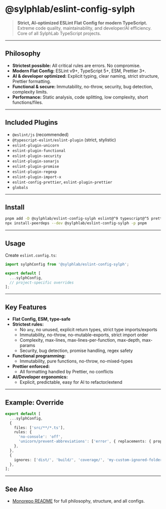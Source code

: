 # @sylphlab/eslint-config-sylph

> **Strict, AI-optimized ESLint Flat Config for modern TypeScript.**
> Extreme code quality, maintainability, and developer/AI efficiency.
> Core of all SylphLab TypeScript projects.

---

## Philosophy

- **Strictest possible:** All critical rules are errors. No compromise.
- **Modern Flat Config:** ESLint v9+, TypeScript 5+, ESM, Prettier 3+.
- **AI & developer optimized:** Explicit typing, clear naming, strict structure, Prettier formatting.
- **Functional & secure:** Immutability, no-throw, security, bug detection, complexity limits.
- **Performance:** Static analysis, code splitting, low complexity, short functions/files.

---

## Included Plugins

- `@eslint/js` (recommended)
- `@typescript-eslint/eslint-plugin` (strict, stylistic)
- `eslint-plugin-unicorn`
- `eslint-plugin-functional`
- `eslint-plugin-security`
- `eslint-plugin-sonarjs`
- `eslint-plugin-promise`
- `eslint-plugin-regexp`
- `eslint-plugin-import-x`
- `eslint-config-prettier`, `eslint-plugin-prettier`
- `globals`

---

## Install

```bash
pnpm add -D @sylphlab/eslint-config-sylph eslint@^9 typescript@^5 prettier@^3
npx install-peerdeps --dev @sylphlab/eslint-config-sylph -p pnpm
```

---

## Usage

Create `eslint.config.ts`:

```typescript
import sylphConfig from '@sylphlab/eslint-config-sylph';

export default [
  ...sylphConfig,
  // project-specific overrides
];
```

---

## Key Features

- **Flat Config, ESM, type-safe**
- **Strictest rules:**
  - No `any`, no unused, explicit return types, strict type imports/exports
  - Immutability, no-throw, no-mutable-exports, strict import order
  - Complexity, max-lines, max-lines-per-function, max-depth, max-params
  - Security, bug detection, promise handling, regex safety
- **Functional programming:**
  - Immutability, pure functions, no-throw, no-mixed-types
- **Prettier enforced:**
  - All formatting handled by Prettier, no conflicts
- **AI/Developer ergonomics:**
  - Explicit, predictable, easy for AI to refactor/extend

---

## Example: Override

```typescript
export default [
  ...sylphConfig,
  {
    files: ['src/**/*.ts'],
    rules: {
      'no-console': 'off',
      'unicorn/prevent-abbreviations': ['error', { replacements: { props: false, ref: false } }],
    },
  },
  {
    ignores: ['dist/', 'build/', 'coverage/', 'my-custom-ignored-folder/'],
  },
];
```

---

## See Also

- [Monorepo README](../../README.md) for full philosophy, structure, and all configs.

